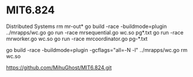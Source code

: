 # MIT6.824
Distributed Systems
rm mr-out*
go build -race -buildmode=plugin ../mrapps/wc.go
go run -race mrsequential.go wc.so pg*.txt
go run -race mrworker.go wc.so
go run -race mrcoordinator.go pg-*.txt

go build -race -buildmode=plugin -gcflags="all=-N -l"  ../mrapps/wc.go
rm wc.so

https://github.com/MihuGhost/MIT6.824.git